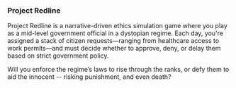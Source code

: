 ### Project Redline 

Project Redline is a narrative-driven ethics simulation game where you play as a mid-level government official in a dystopian regime. Each day, you're assigned a stack of citizen requests—ranging from healthcare access to work permits—and must decide whether to approve, deny, or delay them based on strict government policy.

Will you enforce the regime’s laws to rise through the ranks, or defy them to aid the innocent -- risking punishment, and even death? 